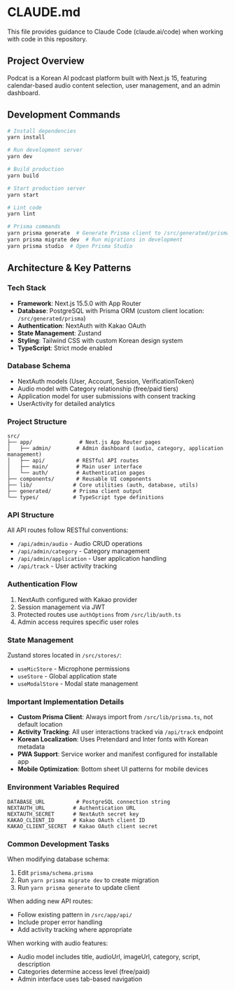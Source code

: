 # CLAUDE.md

This file provides guidance to Claude Code (claude.ai/code) when working with code in this repository.

## Project Overview

Podcat is a Korean AI podcast platform built with Next.js 15, featuring calendar-based audio content selection, user management, and an admin dashboard.

## Development Commands

```bash
# Install dependencies
yarn install

# Run development server
yarn dev

# Build production
yarn build

# Start production server
yarn start

# Lint code
yarn lint

# Prisma commands
yarn prisma generate  # Generate Prisma client to /src/generated/prisma
yarn prisma migrate dev  # Run migrations in development
yarn prisma studio  # Open Prisma Studio
```

## Architecture & Key Patterns

### Tech Stack
- **Framework**: Next.js 15.5.0 with App Router
- **Database**: PostgreSQL with Prisma ORM (custom client location: `/src/generated/prisma`)
- **Authentication**: NextAuth with Kakao OAuth
- **State Management**: Zustand
- **Styling**: Tailwind CSS with custom Korean design system
- **TypeScript**: Strict mode enabled

### Database Schema
- NextAuth models (User, Account, Session, VerificationToken)
- Audio model with Category relationship (free/paid tiers)
- Application model for user submissions with consent tracking
- UserActivity for detailed analytics

### Project Structure
```
src/
├── app/               # Next.js App Router pages
│   ├── admin/        # Admin dashboard (audio, category, application management)
│   ├── api/          # RESTful API routes
│   ├── main/         # Main user interface
│   └── auth/         # Authentication pages
├── components/       # Reusable UI components
├── lib/             # Core utilities (auth, database, utils)
├── generated/       # Prisma client output
└── types/           # TypeScript type definitions
```

### API Structure
All API routes follow RESTful conventions:
- `/api/admin/audio` - Audio CRUD operations
- `/api/admin/category` - Category management
- `/api/admin/application` - User application handling
- `/api/track` - User activity tracking

### Authentication Flow
1. NextAuth configured with Kakao provider
2. Session management via JWT
3. Protected routes use `authOptions` from `/src/lib/auth.ts`
4. Admin access requires specific user roles

### State Management
Zustand stores located in `/src/stores/`:
- `useMicStore` - Microphone permissions
- `useStore` - Global application state
- `useModalStore` - Modal state management

### Important Implementation Details
- **Custom Prisma Client**: Always import from `/src/lib/prisma.ts`, not default location
- **Activity Tracking**: All user interactions tracked via `/api/track` endpoint
- **Korean Localization**: Uses Pretendard and Inter fonts with Korean metadata
- **PWA Support**: Service worker and manifest configured for installable app
- **Mobile Optimization**: Bottom sheet UI patterns for mobile devices

### Environment Variables Required
```
DATABASE_URL          # PostgreSQL connection string
NEXTAUTH_URL         # Authentication URL
NEXTAUTH_SECRET      # NextAuth secret key
KAKAO_CLIENT_ID      # Kakao OAuth client ID
KAKAO_CLIENT_SECRET  # Kakao OAuth client secret
```

### Common Development Tasks

When modifying database schema:
1. Edit `prisma/schema.prisma`
2. Run `yarn prisma migrate dev` to create migration
3. Run `yarn prisma generate` to update client

When adding new API routes:
- Follow existing pattern in `/src/app/api/`
- Include proper error handling
- Add activity tracking where appropriate

When working with audio features:
- Audio model includes title, audioUrl, imageUrl, category, script, description
- Categories determine access level (free/paid)
- Admin interface uses tab-based navigation